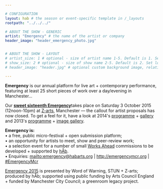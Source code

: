 ```yaml
---

# CONFIGURATION
layout: hab # the season or event-specific template in /_layouts
rootpath: "../../../"

# ABOUT THE SHOW - GENERIC
artist: "Emergency" # the name of the artist or company
header_image: "header_emergency_photo.jpg"   


# ABOUT THE SHOW - LAYOUT
# artist_size: 1 # optional - size of artist name 1-5. Default is 1. Set longer names to lower values
# show_size: 2 # optional - size of show name 2-5. Default is 2. Set longer names to lower values
# header_image: "header.jpg" # optional custom background image, relative to current page

---
```

**Emergency** is our annual platform for live art + contemporary performance, featuring at least 25 short pieces of work over a day/evening in Manchester…        
        
Our [**sweet sixteenth Emergency**](/current/2015-emergency)takes place on Saturday 3 October 2015 (12noon-10pm) at [Z-arts](http://www.z-arts.org/about-us/getting-here), Manchester — the callout for artist proposals has now closed. To get a feel for it, have a look at 2014's [programme](/archive/2014-emergency) + [gallery](/galleries/2014-emergency) and 2013's [programme](/archive/2013-emergency) + [image gallery](/galleries/2013-emergency).		
		
**Emergency is:**    
• a free, public micro-festival + open submission platform;   
• an opportunity for artists to meet, show and peer-review work;      
• a selection event for a number of small [Works Ahead](/hab/worksahead) commissions to be developed + supported by [hÅb](/hab).        
• Enquiries: <mailto:emergency@habarts.org> | <http://emergencymcr.org> | [#EmergencyMcr](http://twitter.com/hashtag/EmergencyMcr)	
    
[Emergency 2015](/current/2015-emergency) is presented by Word of Warning, STUN + Z-arts; produced by hÅb; supported using public funding by Arts Council England + funded by Manchester City Council; a greenroom legacy project.
